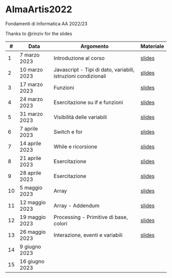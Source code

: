 # AlmaArtis2022
Fondamenti di Informatica AA 2022/23

Thanks to @rinziv for the slides

| #  | Data | Argomento | Materiale |
| -- | ---- | --------- | --------- |
| 1  | 7 marzo 2023  | Introduzione al corso  | [slides](https://github.com/prafra/AlmaArtis2022/blob/main/slides/01_intro.pdf) |
| 2  | 10 marzo 2023  |  Javascript - Tipi di dato, variabili, istruzioni condizionali | [slides](https://github.com/prafra/AlmaArtis2022/blob/main/slides/02_javascript.pdf)  |
| 3  | 17 marzo 2023  | Funzioni  | [slides](https://github.com/prafra/AlmaArtis2022/blob/main/slides/03_funzioni.pdf)  |
| 4  | 24 marzo 2023  | Esercitazione su if e funzioni  |  [slides](https://github.com/prafra/AlmaArtis2022/blob/main/slides/04_esercizi_funzioni.pdf)   |
| 5  | 31 marzo 2023  | Visibilità delle variabili  | [slides](https://github.com/prafra/AlmaArtis2022/blob/main/slides/05_javascript_stato.pdf)  |
| 6  | 7 aprile 2023  |  Switch e for | [slides](https://github.com/prafra/AlmaArtis2022/blob/main/slides/06_javascript_iterazioni_2.pdf)  |
| 7  | 14 aprile 2023  | While e ricorsione  | [slides](https://github.com/prafra/AlmaArtis2022/blob/main/slides/07_javascript_while.pdf)  |
| 8  | 21 aprile 2023  | Esercitazione  | [slides](https://github.com/prafra/AlmaArtis2022/blob/main/slides/08_javascript_esercizi.pdf)  |
| 9  | 28 aprile 2023  |  Esercitazione | [slides](https://github.com/prafra/AlmaArtis2022/blob/main/slides/09_javascript_esercizi.pdf)  |
| 10  | 5 maggio 2023  | Array | [slides](https://github.com/prafra/AlmaArtis2022/blob/main/slides/10_javascript_array.pdf)  |
| 11  | 12 maggio 2023  |  Array - Addendum | [slides](https://github.com/prafra/AlmaArtis2022/blob/main/slides/11_javascript_array_addendum.pdf)    |
| 12 | 19 maggio 2023  |  Processing - Primitive di base, colori | [slides](https://github.com/prafra/AlmaArtis2022/blob/main/slides/12_processing_.pdf)   |
| 13 | 26 maggio 2023  | Interazione, eventi e variabili  |  [slides](https://github.com/prafra/AlmaArtis2022/blob/main/slides/13_processing_variabili.pdf)  |
| 14 | 9 giugno 2023  |   |   |
| 15 | 16 giugno 2023  |   |   |
